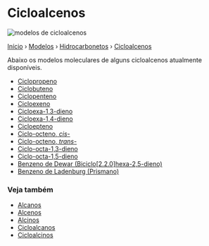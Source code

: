 # Cicloalcenos

![modelos de cicloalcenos](https://img.shields.io/badge/cicloalcenos-13-0d6efd)

[Início][inicio] › [Modelos][modelos] › [Hidrocarbonetos][hidrocarbonetos] › [Cicloalcenos][cicloalcenos]

Abaixo os modelos moleculares de alguns cicloalcenos atualmente disponíveis.

- [Ciclopropeno](https://grsousajunior.github.io/ciclopropeno)
- [Ciclobuteno](https://grsousajunior.github.io/ciclobuteno)
- [Ciclopenteno](https://grsousajunior.github.io/ciclopenteno)
- [Cicloexeno](https://grsousajunior.github.io/cicloexeno)
- [Cicloexa-1,3-dieno](https://grsousajunior.github.io/cicloexa-1-3-dieno)
- [Cicloexa-1,4-dieno](https://grsousajunior.github.io/cicloexa-1-4-dieno)
- [Cicloepteno](https://grsousajunior.github.io/cicloepteno)
- [Ciclo-octeno, *cis*-](https://grsousajunior.github.io/cis-ciclo-octeno)
- [Ciclo-octeno, *trans*-](https://grsousajunior.github.io/trans-ciclo-octeno)
- [Ciclo-octa-1,3-dieno](https://grsousajunior.github.io/ciclo-octa-1-3-dieno)
- [Ciclo-octa-1,5-dieno](https://grsousajunior.github.io/ciclo-octa-1-5-dieno)
- [Benzeno de Dewar (Biciclo[2.2.0]hexa-2,5-dieno)](https://grsousajunior.github.io/benzeno-de-dewar)
- [Benzeno de Ladenburg (Prismano)](https://grsousajunior.github.io/benzeno-de-ladenburg)

### Veja também

- [Alcanos][alcanos]
- [Alcenos][alcenos]
- [Alcinos][alcinos]
- [Cicloalcanos][cicloalcanos]
- [Cicloalcinos][cicloalcinos]

[inicio]: https://grsousajunior.github.io
[modelos]: https://grsousajunior.github.io/modelos
[hidrocarbonetos]: https://grsousajunior.github.io/modelos/hidrocarbonetos
[alcanos]: https://grsousajunior.github.io/modelos/hidrocarbonetos/alcanos/
[cicloalcanos]: https://grsousajunior.github.io/modelos/hidrocarbonetos/cicloalcanos/
[alcenos]: https://grsousajunior.github.io/modelos/hidrocarbonetos/alcenos/
[cicloalcenos]: https://grsousajunior.github.io/modelos/hidrocarbonetos/cicloalcenos/
[alcinos]: https://grsousajunior.github.io/modelos/hidrocarbonetos/alcinos/
[cicloalcinos]: https://grsousajunior.github.io/modelos/hidrocarbonetos/cicloalcinos/
